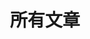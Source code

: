 ---
permalink: /posts/
title: "所有文章"
layout: posts
author_profile: true
classes: wide
header:
  overlay_color: "#0A0A0F"
  overlay_filter: "0.6"
  overlay_image: /assets/images/posts-header-bg.jpg
  caption: "探索所有技術文章"
---